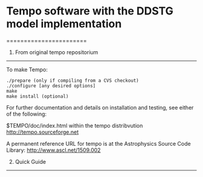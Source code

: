 # Tempo software with the DDSTG model implementation
=======================

1. From original tempo repositorium
------------------------
To make Tempo:

    ./prepare (only if compiling from a CVS checkout)
    ./configure [any desired options]
    make
    make install (optional)

For further documentation and details on installation and testing, see
either of the following:

$TEMPO/doc/index.html within the tempo distribvution
http://tempo.sourceforge.net

A permanent reference URL for tempo is at the Astrophysics Source Code Library:
http://www.ascl.net/1509.002
  
2. Quick Guide
---------------
